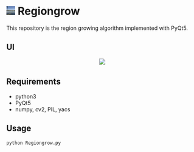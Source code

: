 [<img height="23" src="https://github.com/lh9171338/Outline/blob/master/icon.jpg"/>](https://github.com/lh9171338/Outline) Regiongrow
===
This repository is the region growing algorithm implemented with PyQt5.

## UI

<p align="center">
    <img src="https://github.com/lh9171338/Regiongrow/blob/main/UI.png"/>
</p> 

## Requirements

* python3
* PyQt5
* numpy, cv2, PIL, yacs

## Usage
```
python Regiongrow.py
```

